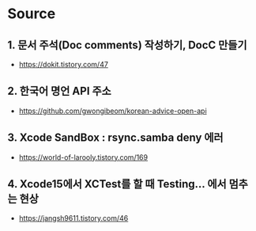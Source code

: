 # Source

## 1. 문서 주석(Doc comments) 작성하기, DocC 만들기
- https://dokit.tistory.com/47

## 2. 한국어 명언 API 주소 
- https://github.com/gwongibeom/korean-advice-open-api

## 3. Xcode SandBox : rsync.samba deny 에러
- https://world-of-larooly.tistory.com/169

## 4. Xcode15에서 XCTest를 할 때 Testing... 에서 멈추는 현상
- https://jangsh9611.tistory.com/46
